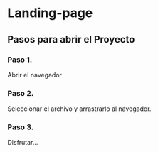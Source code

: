 # Landing-page
## Pasos para abrir el Proyecto
### Paso 1. 
Abrir el navegador
### Paso 2.
Seleccionar el archivo y arrastrarlo al navegador.
### Paso 3. 
Disfrutar...
